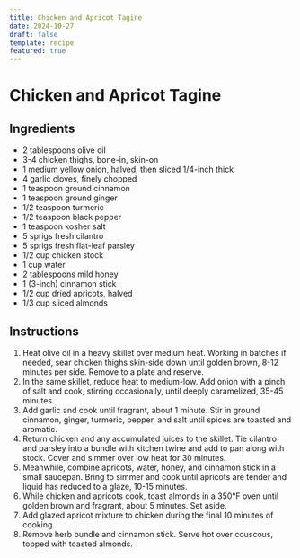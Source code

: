 ```yaml
---
title: Chicken and Apricot Tagine
date: 2024-10-27
draft: false
template: recipe
featured: true
---
```


# Chicken and Apricot Tagine

## Ingredients

* 2 tablespoons olive oil
* 3-4 chicken thighs, bone-in, skin-on
* 1 medium yellow onion, halved, then sliced 1/4-inch thick
* 4 garlic cloves, finely chopped
* 1 teaspoon ground cinnamon
* 1 teaspoon ground ginger
* 1/2 teaspoon turmeric
* 1/2 teaspoon black pepper
* 1 teaspoon kosher salt
* 5 sprigs fresh cilantro
* 5 sprigs fresh flat-leaf parsley
* 1/2 cup chicken stock
* 1 cup water
* 2 tablespoons mild honey
* 1 (3-inch) cinnamon stick
* 1/2 cup dried apricots, halved
* 1/3 cup sliced almonds

## Instructions

1. Heat olive oil in a heavy skillet over medium heat. Working in batches if needed, sear chicken thighs skin-side down until golden brown, 8-12 minutes per side. Remove to a plate and reserve.
2. In the same skillet, reduce heat to medium-low. Add onion with a pinch of salt and cook, stirring occasionally, until deeply caramelized, 35-45 minutes.
3. Add garlic and cook until fragrant, about 1 minute. Stir in ground cinnamon, ginger, turmeric, pepper, and salt until spices are toasted and aromatic.
4. Return chicken and any accumulated juices to the skillet. Tie cilantro and parsley into a bundle with kitchen twine and add to pan along with stock. Cover and simmer over low heat for 30 minutes.
5. Meanwhile, combine apricots, water, honey, and cinnamon stick in a small saucepan. Bring to simmer and cook until apricots are tender and liquid has reduced to a glaze, 10-15 minutes.
6. While chicken and apricots cook, toast almonds in a 350°F oven until golden brown and fragrant, about 5 minutes. Set aside.
7. Add glazed apricot mixture to chicken during the final 10 minutes of cooking.
8. Remove herb bundle and cinnamon stick. Serve hot over couscous, topped with toasted almonds.